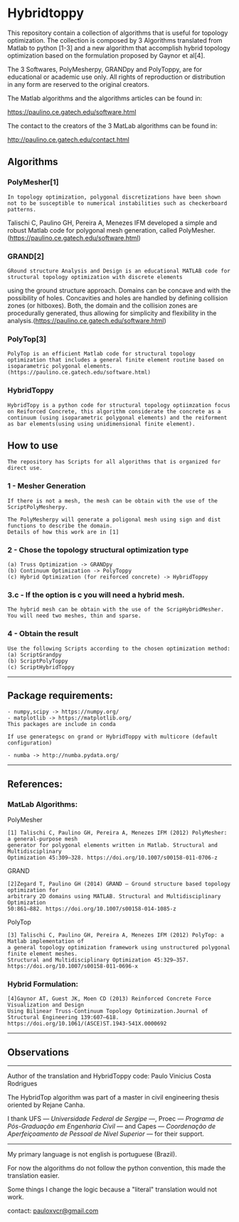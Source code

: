 # Hybridtoppy

This repository contain a collection of algorithms that is useful for topology optimization.
The collection is composed by 3 Algorithms translated from Matlab to python [1-3] 
and a new algorithm that accomplish hybrid topology optimization based on the formulation proposed by 
Gaynor et al[4].

The 3 Softwares, PolyMesherpy, GRANDpy and PolyToppy, are for educational or academic use only. All rights of reproduction or
distribution in any form are reserved to the original creators.

The Matlab algorithms and the algorithms articles can be found in:

https://paulino.ce.gatech.edu/software.html

The contact to the creators of the 3 MatLab algorithms can be found in:

http://paulino.ce.gatech.edu/contact.html

## Algorithms
### PolyMesher[1]
    In topology optimization, polygonal discretizations have been shown not to be susceptible to numerical instabilities such as checkerboard patterns. 
Talischi C, Paulino GH, Pereira A, Menezes IFM developed a simple and robust Matlab code for polygonal mesh generation, called PolyMesher.(https://paulino.ce.gatech.edu/software.html)
### GRAND[2]
    GRound structure Analysis and Design is an educational MATLAB code for structural topology optimization with discrete elements
 using the ground structure approach. Domains can be concave and with the possibility of holes. Concavities and holes are handled by defining
 collision zones (or hitboxes). Both, the domain and the collision zones are procedurally generated, thus allowing for simplicity and flexibility in the analysis.(https://paulino.ce.gatech.edu/software.html)
### PolyTop[3]
    PolyTop is an efficient Matlab code for structural topology optimization that includes a general finite element routine based on isoparametric polygonal elements.(https://paulino.ce.gatech.edu/software.html)
### HybridToppy
    HybridTopy is a python code for structural topology optiimzation focus on Reiforced Concrete, this algorithm considerate the concrete as a continuum (using isoparametric polygonal elements) and the reiforment as bar elements(using using unidimensional finite element).

## How to use

    The repository has Scripts for all algorithms that is organized for direct use.

### 1 - Mesher Generation
  
    If there is not a mesh, the mesh can be obtain with the use of the ScriptPolyMesherpy.

    The PolyMesherpy will generate a poligonal mesh using sign and dist functions to describe the domain. 
    Details of how this work are in [1]

### 2 - Chose the topology structural optimization type

    (a) Truss Optimization -> GRANDpy
    (b) Continuum Optimization -> PolyToppy
    (c) Hybrid Optimization (for reiforced concrete) -> HybridToppy

### 3.c - If the option is c you will need a hybrid mesh.
    
    The hybrid mesh can be obtain with the use of the ScripHybridMesher.
    You will need two meshes, thin and sparse.

### 4 - Obtain the result
    Use the following Scripts according to the chosen optimization method:
    (a) ScriptGrandpy
    (b) ScriptPolyToppy
    (c) ScriptHybridToppy

---

## Package requirements:

    - numpy,scipy -> https://numpy.org/
    - matplotlib -> https://matplotlib.org/  
    This packages are include in conda

    If use generategsc on grand or HybridToppy with multicore (default configuration)

    - numba -> http://numba.pydata.org/

---

## References:
### MatLab Algorithms:

  PolyMesher
    
    [1] Talischi C, Paulino GH, Pereira A, Menezes IFM (2012) PolyMesher: a general-purpose mesh 
    generator for polygonal elements written in Matlab. Structural and Multidisciplinary 
    Optimization 45:309–328. https://doi.org/10.1007/s00158-011-0706-z

  GRAND
    
    [2]Zegard T, Paulino GH (2014) GRAND — Ground structure based topology optimization for 
    arbitrary 2D domains using MATLAB. Structural and Multidisciplinary Optimization 
    50:861–882. https://doi.org/10.1007/s00158-014-1085-z

  PolyTop
    
    [3] Talischi C, Paulino GH, Pereira A, Menezes IFM (2012) PolyTop: a Matlab implementation of 
    a general topology optimization framework using unstructured polygonal finite element meshes. 
    Structural and Multidisciplinary Optimization 45:329–357. 
    https://doi.org/10.1007/s00158-011-0696-x

### Hybrid Formulation:
  
    [4]Gaynor AT, Guest JK, Moen CD (2013) Reinforced Concrete Force Visualization and Design 
    Using Bilinear Truss-Continuum Topology Optimization.Journal of Structural Engineering 139:607–618.
    https://doi.org/10.1061/(ASCE)ST.1943-541X.0000692


---

## Observations

---

Author of the translation and HybridToppy code: Paulo Vinicius Costa Rodrigues

The HybridTop algorithm was part of a master in civil engineering thesis oriented by Rejane Canha.

I thank UFS — *Universidade Federal de Sergipe* —, Proec — *Programa de Pós-Graduação em Engenharia Civil* — and Capes — *Coordenação de Aperfeiçoamento de Pessoal de Nível Superior* — for their support.

---

My primary language is not english is portuguese (Brazil).

For now the algorithms do not follow the python convention, this made the translation easier.

Some things I change the logic because a "literal" translation would not work.


contact: pauloxvcr@gmail.com



